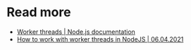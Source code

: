 # Read more

* [Worker threads | Node.js documentation](https://nodejs.org/api/worker_threads.html)
* [How to work with worker threads in NodeJS | 06.04.2021](https://livecodestream.dev/post/how-to-work-with-worker-threads-in-nodejs/)
